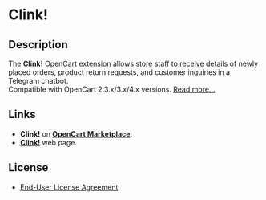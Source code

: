 # Clink!

## Description
The **Clink!** OpenCart extension allows store staff to receive details of newly placed orders, product return requests, and customer inquiries in a Telegram chatbot.  
Compatible with OpenCart 2.3.x/3.x/4.x versions. [Read more...](./module)

## Links
* **Clink!** on [**OpenCart Marketplace**](https://www.opencart.com/index.php?route=marketplace/extension/info&extension_id=46469).
* [**Clink!**](https://www.ocmod.space/clink) web page.

## License
* [End-User License Agreement](EULA.txt)
